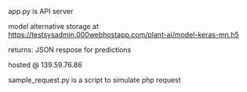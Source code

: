 app.py is API server

model alternative storage at https://testsysadmin.000webhostapp.com/plant-ai/model-keras-mn.h5

returns: JSON respose for predictions

hosted @ 139.59.76.86

sample_request.py is a script to simulate php request

